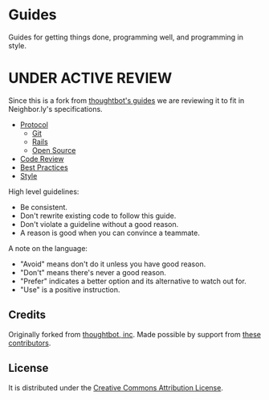 Guides
======

Guides for getting things done, programming well, and programming in style.

UNDER ACTIVE REVIEW
===================
Since this is a fork from [thoughtbot's guides](https://github.com/thoughtbot/guides) we are reviewing it to fit in Neighbor.ly's specifications.


* [Protocol](/protocol)
  * [Git](/protocol/git)
  * [Rails](/protocol/rails)
  * [Open Source](/protocol/open-source)
* [Code Review](/code-review)
* [Best Practices](/best-practices)
* [Style](/style)

High level guidelines:

* Be consistent.
* Don't rewrite existing code to follow this guide.
* Don't violate a guideline without a good reason.
* A reason is good when you can convince a teammate.

A note on the language:

* "Avoid" means don't do it unless you have good reason.
* "Don't" means there's never a good reason.
* "Prefer" indicates a better option and its alternative to watch out for.
* "Use" is a positive instruction.

Credits
-------
Originally forked from [thoughtbot, inc](https://github.com/thoughtbot/guides). Made possible by support from [these contributors](https://github.com/thoughtbot/guides/graphs/contributors).

License
-------
It is distributed under the [Creative Commons
Attribution License](http://creativecommons.org/licenses/by/3.0/).
